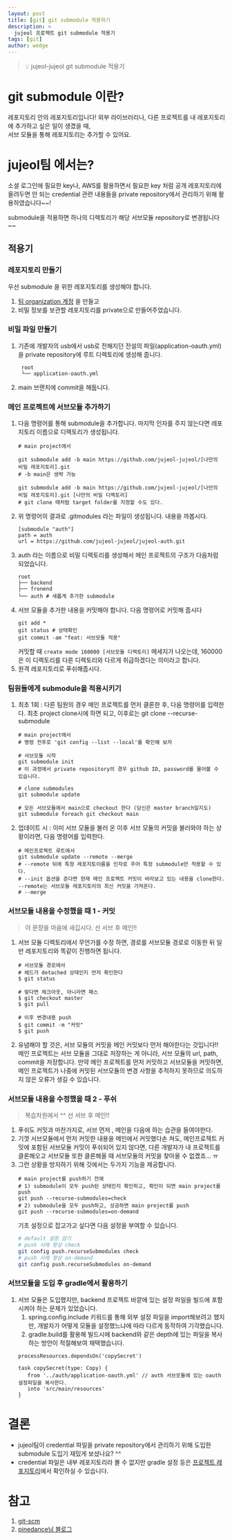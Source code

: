 ```yaml
---
layout: post
title: [git] git submodule 적용하기
description: >
  jujeol 프로젝트 git submodule 적용기
tags: [git]
author: wedge
---
```


> 💡 jujeol-jujeol git submodule 적용기

# git submodule 이란?

레포지토리 안의 레포지토리입니다! 외부 라이브러리나, 다른 프로젝트를 내 레포지토리에 추가하고 싶은 일이 생겼을 때,  
 서브 모듈을 통해 레포지토리는 추가할 수 있어요.

# jujeol팀 에서는?

소셜 로그인에 필요한 key나, AWS를 활용하면서 필요한 key 처럼 공개 레포지토리에 올려두면 안 되는 credential 관련 내용들을 private repository에서 관리하기 위해
활용하였습니다~~! 

submodule을 적용하면 하나의 디렉토리가 해당 서브모듈 repository로 변경됩니다~~

## 적용기
### 레포지토리 만들기
우선 submodule 을 위한 레포지토리를 생성해야 합니다.
1. [팀 organization 계정](https://github.com/jujeol-jujeol) 을 만들고
2. 비밀 정보를 보관할 레포지토리를 private으로 만들어주었습니다. 

### 비밀 파일 만들기
1. 기존에 개발자의 usb에서 usb로 전해지던 전설의 파일(application-oauth.yml)을 private repository에 루트 디렉토리에 생성해 줍니다.
   ```shell
    root
    └── application-oauth.yml
   ```
2. main 브랜치에 commit을 해둡니다.

### 메인 프로젝트에 서브모듈 추가하기
1. 다음 명령어를 통해 submodule을 추가합니다. 마지막 인자를 주지 않는다면 레포지토리 이름으로 디렉토리가 생성됩니다.
    ```shell
    # main project에서
   
    git submodule add -b main https://github.com/jujeol-jujeol/[나만의 비밀 레포지토리].git
    # -b main은 생략 가능
    
    git submodule add -b main https://github.com/jujeol-jujeol/[나만의 비밀 레포지토리].git [나만의 비밀 디렉토리]
    # git clone 때처럼 target folder를 지정할 수도 있다.
    ```
2. 위 명령어의 결과로 .gitmodules 라는 파일이 생성됩니다. 내용을 까봅시다.
   ```shell
   [submodule "auth"]
   path = auth
   url = https://github.com/jujeol-jujeol/jujeol-auth.git
   ```
3. auth 라는 이름으로 비밀 디렉토리를 생성해서 메인 프로젝트의 구조가 다음처럼 되었습니다.
   ```shell
   root
   ├── backend
   ├── fronend
   └── auth # 새롭게 추가한 submodule
   ```
4. 서브 모듈을 추가한 내용을 커밋해야 합니다. 다음 명령어로 커밋해 줍시다
   ```shell
   git add *
   git status # 상태확인
   git commit -am "feat: 서브모듈 적용"
   ```
   커밋할 때 `create mode 160000 [서브모듈 디렉토리]` 메세지가 나오는데, 160000은 이 디렉토리를 다른 디렉토리와 다르게 취급하겠다는 의미라고 합니다.
5. 원격 레포지토리로 푸쉬해줍시다.

### 팀원들에게 submodule을 적용시키기
1. 최초 1회 : 다른 팀원의 경우 메인 프로젝트를 먼저 클론한 후, 다음 명령어를 입력한다. 최초 project clone시에 하면 되고, 이후로는 git clone --recurse-submodule
    ```shell
    # main project에서
    # 명령 전후로 'git config --list --local'를 확인해 보자
    
    # 서브모듈 시작
    git submodule init
    # 이 과정에서 private repository의 경우 github ID, password를 물어볼 수 있습니다.
   
    # clone submodules
    git submodule update
   
    # 모든 서브모듈에서 main으로 checkout 한다 (당신은 master branch일지도)
    git submodule foreach git checkout main
    ```

2. 업데이트 시 : 이미 서브 모듈을 불러 온 이후 서브 모듈의 커밋을 불러와야 하는 상황이라면, 다음 명령어를 입력한다.
    ```shell
    # 메인프로젝트 루트에서
    git submodule update --remote --merge
    # --remote 뒤에 특정 레포지토이름을 인자로 주어 특정 submodule만 적용할 수 있다.
    # --init 옵션을 준다면 현재 메인 프로젝트 커밋이 바라보고 있는 내용을 clone한다. --remote는 서브모듈 레포지토리의 최신 커밋을 가져온다.  
    # --merge
   ```

### 서브모듈 내용을 수정했을 때 1 - 커밋 

> 이 문장을 마음에 새깁시다. 선 서브 후 메인!!

1. 서브 모듈 디렉토리에서 무언가를 수정 하면, 경로를 서브모듈 경로로 이동한 뒤 일반 레포지토리와 똑같이 진행하면 됩니다.
    ```shell
    # 서브모듈 경로에서
    # 헤드가 detached 상태인지 먼저 확인한다
    $ git status
    
    # 맞다면 체크아웃, 아니라면 패스
    $ git checkout master
    $ git pull
    
    # 이후 변경내용 push
    $ git commit -m "커밋"
    $ git push
    ```
2. 유념해야 할 것은, 서브 모듈의 커밋을 메인 커밋보다 먼저 해야한다는 것입니다!! 메인 프로젝트는 서브 모듈을 그대로 저장하는 게 아니라, 서브 모듈의 url, path, commit을 저장합니다.
만약 메인 프로젝트를 먼저 커밋하고 서브모듈을 커밋하면, 메인 프로젝트가 나중에 커밋된 서브모듈의 변경 사항을 추적하지 못하므로 의도하지 않은 오류가 생길 수 있습니다.

### 서브모듈 내용을 수정했을 때 2 - 푸쉬

> 복습차원에서 ^^  선 서브 후 메인!!

1. 푸쉬도 커밋과 마찬가지로, 서브 먼저 , 메인을 다음에 하는 습관을 들여야한다.
2. 기껏 서브모듈에서 먼저 커밋한 내용을 메인에서 커밋했다손 쳐도, 메인프로젝트 커밋에 포함된 서브모듈 커밋이 푸쉬되어 있지 않다면, 
   다른 개발자가 내 프로젝트를 클론해오고 서브모듈 또한 클론해올 때 서브모듈의 커밋을 찾아올 수 없곘죠... ㅠ
3. 그런 상황을 방지하기 위해 깃에서는 두가지 기능을 제공합니다.
   ```shell
   # main project를 push하기 전에
   # 1) submodule이 모두 push된 상태인지 확인하고, 확인이 되면 main project를 push
   git push --recurse-submodules=check
   # 2) submodule을 모두 push하고, 성공하면 main project를 push
   git push --recurse-submodules=on-demand
   ```
   기초 설정으로 잡고가고 싶다면 다음 설정을 부여할 수 있습니다.
   ```bash
   # default 설정 잡기
   # push 시에 항상 check
   git config push.recurseSubmodules check
   # push 시에 항상 on-demand
   git config push.recurseSubmodules on-demand
   ```

### 서브모듈을 도입 후 gradle에서 활용하기
1. 서브 모듈은 도입했지만, backend 프로젝트 바깥에 있는 설정 파일을 빌드에 포함시켜야 하는 문제가 있었습니다.
   1. spring.config.include 키워드를 통해 외부 설정 파일을 import해보려고 했지만, 개발자가 어떻게 모듈을 설정했느냐에 따라 다르게 동작하여 기각했습니다.
   2. gradle.build를 활용해 빌드시에 backend와 같은 depth에 있는 파일을 복사하는 방안이 적절해보여 채택했습니다.
   ```shell
   processResources.dependsOn('copySecret')

   task copySecret(type: Copy) {
      from '../auth/application-oauth.yml' // auth 서브모듈에 있는 oauth 설정파일을 복사한다.
      into 'src/main/resources'
   }
   ```
# 결론
- jujeol팀이 credential 파일을 private repository에서 관리하기 위해 도입한 submodule 도입기 재밌게 보셨나요? ^^
- credential 파일은 내부 레포지토리라 볼 수 없지만 gradle 설정 등은 [프로젝트 레포지토리](https://github.com/woowacourse-teams/2021-jujeol-jujeol)에서 확인하실 수 있습니다.

# 참고
1. [git-scm](https://git-scm.com/book/ko/v2/Git-%EB%8F%84%EA%B5%AC-%EC%84%9C%EB%B8%8C%EB%AA%A8%EB%93%88)
2. [pinedance님 블로그](https://pinedance.github.io/blog/2019/05/28/Git-Submodule)
